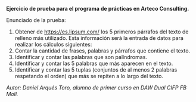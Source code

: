 **Ejercicio de prueba para el programa de prácticas en Arteco Consulting.**

Enunciado de la prueba:

1. Obtener de https://es.lipsum.com/ los 5 primeros párrafos del texto de relleno más
utilizado. Esta información será la entrada de datos para realizar los cálculos siguientes:
2. Contar la cantidad de frases, palabras y párrafos que contiene el texto.
3. Identificar y contar las palabras que son palíndromas.
4. Identificar y contar las 5 palabras que más aparecen en el texto.
5. Identificar y contar las 5 tuplas (conjuntos de al menos 2 palabras respetando el orden)
que más se repiten a lo largo del texto.

_Autor: Daniel Arqués Toro, alumno de primer curso en DAW Dual CIFP FB Moll._